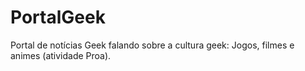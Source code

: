 # PortalGeek
Portal de notícias Geek falando sobre a cultura geek: Jogos, filmes e animes (atividade Proa).
